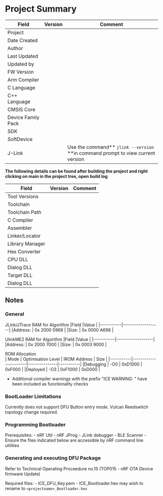# **Project Summary**

|Field				|Version	|Comment	|
|-------------------|-----------|-----------|
|Project			|			|			|
|Date Created 		|			|			|
|Author				|			|			|
|Last Updated		|			|			|
|Updated by			|			|			|			
|FW Version			|			|			|
|Arm Compiler		|			|			|
|C Language			|			|			|
|C++ Language		|			|			|
|CMSIS Core			|			|			|			
|Device Family Pack	|			|			|
|SDK				|			|			|
|SoftDevice			|			|			|
|J-Link				|			|Use the command** `jlink --version` **in command prompt to view current version|		




**The following details can be found after building the project and right clicking on main in the project tree, open build log**

|Field				|Version	|Comment	|
|-------------------|-----------|-----------|
|Tool Versions		|			|			|
|Toolchain      	|			|			|
|Toolchain Path		|			|			|
|C Compiler     	|			|			|
|Assembler     		|			|			|
|Linker/Locator 	|			|			|
|Library Manager	|			|			|
|Hex Converter   	|			|			|
|CPU DLL         	|			|			|
|Dialog DLL      	|			|			|
|Target DLL      	|			|			|
|Dialog DLL      	|			|			|


## **Notes**
### **General**

JLink/JTrace RAM for Algorithm
|Field		|Value				|
|-----------|-------------------|
|Address:	|	0x 2000 5968	|
|Size:		|	0x 0000 A698	|


UlinkME2 RAM for Algorithm
|Field		|Value				|
|-----------|-------------------|
|Address:	|	0x 2000 7000	|
|Size:		|	0x 0003 9000	|


ROM Allocation													
| Mode		| Optimisation Level	| IROM Address	| Size 		|
|-----------|-----------------------|---------------|-----------|
|Debugging	| -O0 					| 0xD1000		| 0xF000	|
|Deployed	| -O3 					| 0xF1000		| 0xD000	|



 - Additional compiler warnings with the prefix "ICE WARNING: <message>" have been included as functionality checks


### **BootLoader Limitations**
Currently does not support DFU Button entry mode. Vulcan Reedswitch topology change required.


### **Programming Bootloader**
Prerequisites:
	- nRF Util
	- nRF JProg
	- JLink debugger
	- BLE Scanner
	- Ensure the files indicated below are accessible by nRF command line utilities
	

### Generating and executing DFU Package
Refer to Technical Operating Proceedure no.15 (TOP015 - nRF OTA Device firmware Update)

Required files:
	- ICE_DFU_Key.pem
	- ICE_Bootloader.hex may wish to rename to `<projectname>_Bootloader.hex`
		
